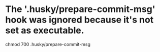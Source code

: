 # The '.husky/prepare-commit-msg' hook was ignored because it's not set as executable.

chmod 700 .husky/prepare-commit-msg